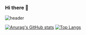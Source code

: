 ### Hi there 👋
![header](https://capsule-render.vercel.app/api?type=wave&color=auto&height=180&section=header&text=Hi,%20there&fontSize=40&fontAlignY=45)

[![Anurag's GitHub stats](https://github-readme-stats.vercel.app/api?username=eeta&show_icons=true&hide=stars,prs,issues,contribs&theme=merko)](https://github.com/eeta/github-readme-stats) [![Top Langs](https://github-readme-stats.vercel.app/api/top-langs/?username=eeta&layout=compact&theme=merko)](https://github.com/anuraghazra/github-readme-stats)
<!--
**chungmin23/chungmin23** is a ✨ _special_ ✨ repository because its `README.md` (this file) appears on your GitHub profile.

Here are some ideas to get you started:

- 🔭 I’m currently working on ...
- 🌱 I’m currently learning ...
- 👯 I’m looking to collaborate on ...
- 🤔 I’m looking for help with ...
- 💬 Ask me about ...
- 📫 How to reach me: ...
- 😄 Pronouns: ...
- ⚡ Fun fact: ...
-->
